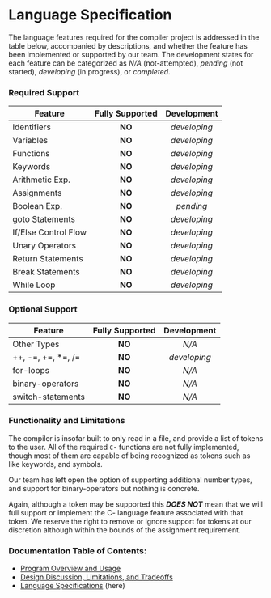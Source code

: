 # Language Specification
The language features required for the compiler project is addressed in the table below, accompanied by descriptions, and whether the feature has been implemented or supported by our team. The development states for each feature can be categorized as *N/A* (not-attempted), *pending* (not started), *developing* (in progress), or *completed*.

### Required Support

Feature | Fully Supported | Development
--- | :---: | :---:
Identifiers | **NO** | *developing*
Variables | **NO** | *developing*
Functions | **NO** | *developing*
Keywords | **NO** | *developing*
Arithmetic Exp. | **NO** | *developing*
Assignments | **NO** | *developing*
Boolean Exp. | **NO** | *pending*
goto Statements | **NO** | *developing*
If/Else Control Flow | **NO** | *developing*
Unary Operators | **NO** | *developing*
Return Statements | **NO** | *developing*
Break Statements | **NO** | *developing*
While Loop | **NO** | *developing*

### Optional Support

Feature | Fully Supported | Development
--- | :---: | :---:
Other Types | **NO** | *N/A*
++, -=, +=, *=, /= | **NO** | *developing*
for-loops | **NO** | *N/A*
binary-operators | **NO** | *N/A*
switch-statements | **NO** | *N/A*

### Functionality and Limitations
The compiler is insofar built to only read in a file, and provide a list of tokens to the user. All of the required `C-` functions are not fully implemented, though most of them are capable of being recognized as tokens such as like keywords, and symbols.

Our team has left open the option of supporting additional number types, and support for binary-operators but nothing is concrete.

Again, although a token may be supported this ***DOES NOT*** mean that we will full support or implement the C- language feature associated with that token. We reserve the right to remove or ignore support for tokens at our discretion although within the bounds of the assignment requirement.

### Documentation Table of Contents:
* [Program Overview and Usage](../README.md)
* [Design Discussion, Limitations, and Tradeoffs](design_spec.md)
* [Language Specifications](language_spec.md) (here)

